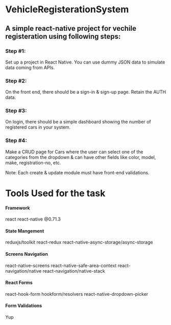 # VehicleRegisterationSystem

## A simple react-native project for vechile registeration using following steps:

### Step #1:

Set up a project in React Native. You can use dummy JSON data to simulate data coming from APIs.


### Step #2:

On the front end, there should be a sign-in & sign-up page. Retain the AUTH data.


### Step #3:

On login, there should be a simple dashboard showing the number of registered cars in your system.


### Step #4:

Make a CRUD page for Cars where the user can select one of the categories from the dropdown & can have other fields like color, model, make, registration-no, etc.

Note: Each create & update module must have front-end validations.




# Tools Used for the task

#### Framework
react
react-native @0.71.3

#### State Mangement
reduxjs/toolkit
react-redux
react-native-async-storage/async-storage

#### Screens Navigation
react-native-screens
react-native-safe-area-context
react-navigation/native
react-navigation/native-stack

#### React Forms
react-hook-form
hookform/resolvers
react-native-dropdown-picker

#### Form Validations
Yup
